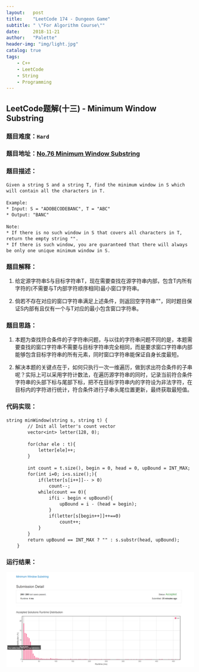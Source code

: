 ```yaml
---
layout:   post
title:    "LeetCode 174 - Dungeon Game"
subtitle: " \"For Algorithm Course\""
date:     2018-11-21
author:   "Palette"
header-img: "img/light.jpg"
catalog: true
tags:
    - C++
    - LeetCode
    - String
    - Programming
---
```

## LeetCode题解(十三) - Minimum Window Substring
### 题目难度：`Hard`
### 题目地址：[No.76 Minimum Window Substring](https://leetcode.com/problems/minimum-window-substring/description/)
### 题目描述：
```
Given a string S and a string T, find the minimum window in S which will contain all the characters in T.

Example:
* Input: S = "ADOBECODEBANC", T = "ABC"
* Output: "BANC"

Note:
* If there is no such window in S that covers all characters in T, return the empty string "".
* If there is such window, you are guaranteed that there will always be only one unique minimum window in S.
```

### 题目解释：
1. 给定源字符串S与目标字符串T，现在需要查找在源字符串内部，包含T内所有字符的(不需要与T内部字符顺序相同)最小窗口字符串。

2. 倘若不存在对应的窗口字符串满足上述条件，则返回空字符串""，同时题目保证S内部有且仅有一个与T对应的最小包含窗口字符串。


### 题目思路：
1. 本题为查找符合条件的子字符串问题，与以往的字符串问题不同的是，本题需要查找的窗口字符串不需要与目标字符串完全相同，而是要求窗口字符串内部能够包含目标字符串的所有元素，同时窗口字符串能保证自身长度最短。

2. 解决本题的关键点在于，如何只执行一次一维遍历，做到求出符合条件的子串呢？实际上可以采用字符计数法，在遍历源字符串的同时，记录当前符合条件字符串的头部下标与尾部下标，把不在目标字符串内的字符设为非法字符，在目标内的字符进行统计，符合条件进行子串头尾位置更新，最终获取最短值。

### 代码实现：
```
string minWindow(string s, string t) {
        // Init all letter's count vector
        vector<int> letter(128, 0);
        
        for(char ele : t){
            letter[ele]++;
        }
        
        int count = t.size(), begin = 0, head = 0, upBound = INT_MAX;
        for(int i=0; i<s.size();){
            if(letter[s[i++]]-- > 0)
                count--;
            while(count == 0){
                if(i - begin < upBound){
                    upBound = i - (head = begin);
                }
                if(letter[s[begin++]]++==0) 
                    count++;
            }
        }
        return upBound == INT_MAX ? "" : s.substr(head, upBound);
    }
```

### 运行结果：
![img](/img/mws.png)

<div id="container"></div>
<link rel="stylesheet" href="https://imsun.GitHub.io/gitment/style/default.css">
<script src="https://imsun.GitHub.io/gitment/dist/gitment.browser.js"></script>
<script>
  const myTheme = {
  render(state, instance) {
    const container = document.createElement('div')
    container.lang = "en-US"
    container.className = 'gitment-container gitment-root-container'
    container.appendChild(instance.renderHeader(state, instance))
    container.appendChild(instance.renderEditor(state, instance))
    container.appendChild(instance.renderComments(state, instance))
    container.appendChild(instance.renderFooter(state, instance))
    return container
  },
}

var gitment = new Gitment({
  id: '<%= page.date %>',
  owner: 'Palette25',
  repo: 'Comments',
  oauth: {
    client_id: 'a1ac2783392c3eef32c1',
    client_secret: 'ea8605a4a85131c5012ba8f200f87702e15a05b0',
  },
  theme: myTheme,
})
gitment.render('container')
</script>